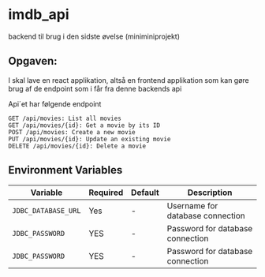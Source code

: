 # imdb_api
backend til brug i den sidste øvelse (miniminiprojekt)

## Opgaven:
I skal lave en react applikation, altså en frontend applikation som kan gøre brug af de endpoint som i får fra denne backends api 

Api´et har følgende endpoint

    GET /api/movies: List all movies
    GET /api/movies/{id}: Get a movie by its ID
    POST /api/movies: Create a new movie
    PUT /api/movies/{id}: Update an existing movie
    DELETE /api/movies/{id}: Delete a movie

## Environment Variables
| Variable            | Required | Default | Description                      |
|---------------------|----------|---------|----------------------------------|
| `JDBC_DATABASE_URL` | Yes      | -       | Username for database connection |
| `JDBC_PASSWORD`     | YES      | -       | Password for database connection |
| `JDBC_PASSWORD`     | YES      | -       | Password for database connection |


